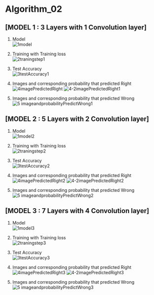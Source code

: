 # Algorithm_02
## [MODEL 1 : 3 Layers with 1 Convolution layer]
1. Model\
![1model](https://user-images.githubusercontent.com/77157003/121569189-7cd37680-ca5b-11eb-9e5b-1db2fc068e31.PNG)

2. Training with Training loss\
![2traningstep1](https://user-images.githubusercontent.com/77157003/121812057-6a4a7e80-cca1-11eb-97e6-ec304b4231d0.PNG)

3. Test Accuracy\
![3testAccuracy1](https://user-images.githubusercontent.com/77157003/121812061-733b5000-cca1-11eb-982f-d1cfe20a0687.PNG)

4. Images and corresponding probability that predicted Right\
![4imagePredictedRight](https://user-images.githubusercontent.com/77157003/121566945-fae24e00-ca58-11eb-8471-aac20877daad.PNG)
![4-2imagePredictedRight1](https://user-images.githubusercontent.com/77157003/121812077-83532f80-cca1-11eb-8385-9e883d1e270f.PNG)

5. Images and corresponding probability that predicted Wrong\
![5 imageandprobabilityPredictWrong1](https://user-images.githubusercontent.com/77157003/121812084-8f3ef180-cca1-11eb-90b9-80f1fcf86aaf.PNG)


## [MODEL 2 : 5 Layers with 2 Convolution layer]
1. Model\
![1model2](https://user-images.githubusercontent.com/77157003/121569225-8361ee00-ca5b-11eb-8aa0-84af8e0076b2.PNG)

2. Training with Training loss\
![2traningstep2](https://user-images.githubusercontent.com/77157003/121812326-65d29580-cca2-11eb-8260-a1d6c439f8b8.PNG)

3. Test Accuracy\
![3testAccuracy2](https://user-images.githubusercontent.com/77157003/121812334-6a974980-cca2-11eb-9174-a63b8efff0e1.PNG)

4. Images and corresponding probability that predicted Right\
![4imagePredictedRight2](https://user-images.githubusercontent.com/77157003/121568048-34678900-ca5a-11eb-979d-5415a18acaca.PNG)
![4-2imagePredictedRight2](https://user-images.githubusercontent.com/77157003/121812350-75ea7500-cca2-11eb-956f-81761cb32e5f.PNG)

5. Images and corresponding probability that predicted Wrong\
![5 imageandprobabilityPredictWrong2](https://user-images.githubusercontent.com/77157003/121812361-800c7380-cca2-11eb-8812-91653e4a819b.PNG)


## [MODEL 3 : 7 Layers with 4 Convolution layer]
1. Model\
![1model3](https://user-images.githubusercontent.com/77157003/121569259-8eb51980-ca5b-11eb-9510-b322539b75cd.PNG)

2. Training with Training loss\
![2traningstep3](https://user-images.githubusercontent.com/77157003/121568669-e56e2380-ca5a-11eb-9452-795965d7d7cf.PNG)

3. Test Accuracy\
![3testAccuracy3](https://user-images.githubusercontent.com/77157003/121568681-e8691400-ca5a-11eb-8c33-51cfe76c7349.PNG)

4. Images and corresponding probability that predicted Right\
![4imagePredictedRight3](https://user-images.githubusercontent.com/77157003/121568697-ec953180-ca5a-11eb-9651-1acc5cda4a2b.PNG)
![4-2imagePredictedRight3](https://user-images.githubusercontent.com/77157003/121812215-096f7600-cca2-11eb-9a2e-83b22a662785.PNG)

5. Images and corresponding probability that predicted Wrong\
![5 imageandprobabilityPredictWrong3](https://user-images.githubusercontent.com/77157003/121568717-f28b1280-ca5a-11eb-90b9-4d665ff442ea.PNG)
